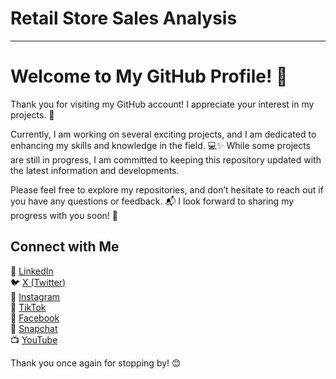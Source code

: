# Retail Store Sales Analysis
---
# Welcome to My GitHub Profile! 👋

Thank you for visiting my GitHub account! I appreciate your interest in my projects. 🙏

Currently, I am working on several exciting projects, and I am dedicated to enhancing my skills and knowledge in the field. 💻✨ While some projects are still in progress, I am committed to keeping this repository updated with the latest information and developments.

Please feel free to explore my repositories, and don’t hesitate to reach out if you have any questions or feedback. 📬 I look forward to sharing my progress with you soon! 🚀

## Connect with Me
🔗 [LinkedIn](https://www.linkedin.com/in/al-tayyab-bakhsh-908b84275/)  
🐦 [X (Twitter)](https://twitter.com/TayyabInsights)  
📸 [Instagram](https://www.instagram.com/TayyabInsights/)  
🎵 [TikTok](https://www.tiktok.com/@tayyabinsights)  
📘 [Facebook](https://www.facebook.com/tayyabinsights)  
👻 [Snapchat](https://www.snapchat.com/add/tayyabinsights)  
📺 [YouTube](https://www.youtube.com/@TayyabInsights?sub_confirmation=1)

Thank you once again for stopping by! 😊
